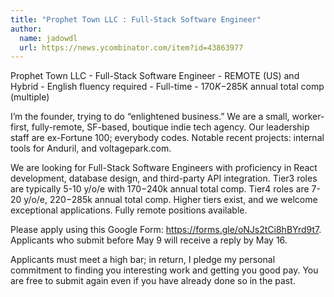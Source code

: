 ```yaml
---
title: "Prophet Town LLC : Full-Stack Software Engineer"
author:
  name: jadowdl
  url: https://news.ycombinator.com/item?id=43863977
---
```

Prophet Town LLC - Full-Stack Software Engineer - REMOTE (US) and Hybrid - English fluency required - Full-time - $170K-$285K annual total comp (multiple)

I’m the founder, trying to do “enlightened business.” We are a small, worker-first, fully-remote, SF-based, boutique indie tech agency. Our leadership staff are ex-Fortune 100; everybody codes. Notable recent projects: internal tools for Anduril, and voltagepark.com.

We are looking for Full-Stack Software Engineers with proficiency in React development, database design, and third-party API integration. Tier3 roles are typically 5-10 y&#x2F;o&#x2F;e with $170-$240k annual total comp. Tier4 roles are 7-20 y&#x2F;o&#x2F;e, $220-$285k annual total comp. Higher tiers exist, and we welcome exceptional applications. Fully remote positions available.

Please apply using this Google Form: <a href="https:&#x2F;&#x2F;forms.gle&#x2F;oNJs2tCi8hBYrd9t7" rel="nofollow">https:&#x2F;&#x2F;forms.gle&#x2F;oNJs2tCi8hBYrd9t7</a>.  Applicants who submit before May 9 will receive a reply by May 16.

Applicants must meet a high bar; in return, I pledge my personal commitment to finding you interesting work and getting you good pay. You are free to submit again even if you have already done so in the past.
<JobApplication />
